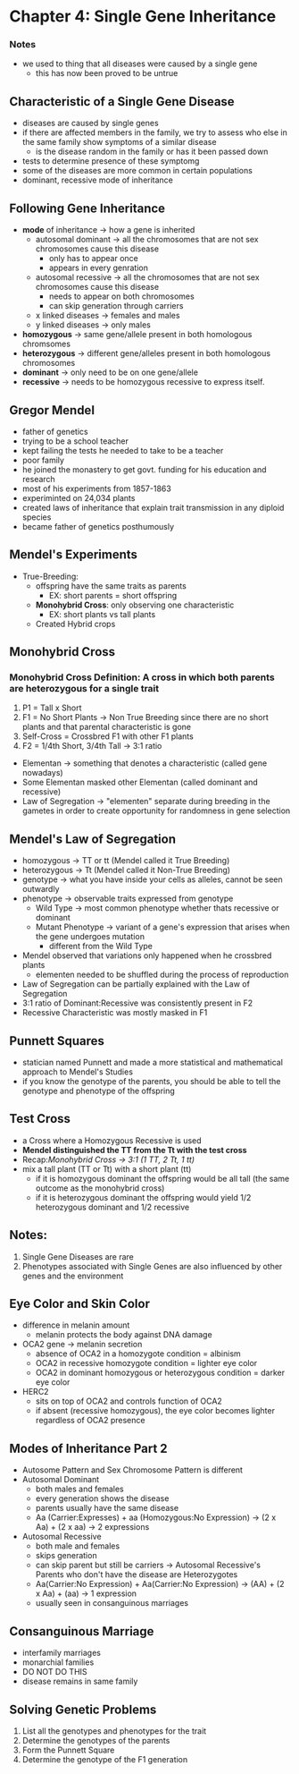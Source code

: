 # Chapter 4: Single Gene Inheritance

### Notes
- we used to thing that all diseases were caused by a single gene
  - this has now been proved to be untrue

## Characteristic of a Single Gene Disease
- diseases are caused by single genes
- if there are affected members in the family, we try to assess who else in the same family show symptoms of a similar disease
  - is the disease random in the family or has it been passed down
- tests to determine presence of these symptomg
- some of the diseases are more common in certain populations
- dominant, recessive mode of inheritance

## Following Gene Inheritance
- **mode** of inheritance -> how a gene is inherited
  - autosomal dominant -> all the chromosomes that are not sex chromosomes cause this disease
    - only has to appear once
    - appears in every genration
  - autosomal recessive -> all the chromosomes that are not sex chromosomes cause this disease
    - needs to appear on both chromosomes
    - can skip generation through carriers
  - x linked diseases -> females and males
  - y linked diseases -> only males
- **homozygous** -> same gene/allele present in both homologous chromsomes
- **heterozygous** -> different gene/alleles present in both homologous chromosomes
- **dominant** -> only need to be on one gene/allele
- **recessive** -> needs to be homozygous recessive to express itself.

## Gregor Mendel
- father of genetics
- trying to be a school teacher
- kept failing the tests he needed to take to be a teacher
- poor family
- he joined the monastery to get govt. funding for his education and research
- most of his experiments from 1857-1863
- experiminted on 24,034 plants
- created laws of inheritance that explain trait transmission in any diploid species
- became father of genetics posthumously

## Mendel's Experiments
- True-Breeding:
  - offspring have the same traits as parents
    - EX: short parents = short offspring
  - **Monohybrid Cross**: only observing one characteristic
    - EX: short plants vs tall plants
  - Created Hybrid crops

## Monohybrid Cross
### Monohybrid Cross Definition: A cross in which both parents are heterozygous for a single trait
1. P1 = Tall x Short
2. F1 = No Short Plants -> Non True Breeding since there are no short plants and that parental characteristic is gone
3. Self-Cross = Crossbred F1 with other F1 plants
4. F2 = 1/4th Short, 3/4th Tall -> 3:1 ratio

- Elementan -> something that denotes a characteristic (called gene nowadays)
- Some Elementan masked other Elementan (called dominant and recessive)
- Law of Segregation -> "elementen" separate during breeding in the gametes in order to create opportunity for randomness in gene selection


## Mendel's Law of Segregation
- homozygous -> TT or tt (Mendel called it True Breeding)
- heterozygous -> Tt (Mendel called it Non-True Breeding)
- genotype -> what you have inside your cells as alleles, cannot be seen outwardly
- phenotype -> observable traits expressed from genotype
  - Wild Type -> most common phenotype whether thats recessive or dominant
  - Mutant Phenotype -> variant of a gene's expression that arises when the gene undergoes mutation
    - different from the Wild Type
- Mendel observed that variations only happened when he crossbred plants
  - elementen needed to be shuffled during the process of reproduction
- Law of Segregation can be partially explained with the Law of Segregation
- 3:1 ratio of Dominant:Recessive was consistently present in F2
- Recessive Characteristic was mostly masked in F1

## Punnett Squares
- statician named Punnett and made a more statistical and mathematical approach to Mendel's Studies
- if you know the genotype of the parents, you should be able to tell the genotype and phenotype of the offspring

## Test Cross
- a Cross where a Homozygous Recessive is used
- **Mendel distinguished the TT from the Tt with the test cross**
- Recap:*Monohybrid Cross -> 3:1 (1 TT, 2 Tt, 1 tt)*
- mix a tall plant (TT or Tt) with a short plant (tt)
  - if it is homozygous dominant the offspring would be all tall (the same outcome as the monohybrid cross)
  - if it is heterozygous dominant the offspring would yield 1/2 heterozygous dominant and 1/2 recessive

## Notes:
1. Single Gene Diseases are rare
2. Phenotypes associated with Single Genes are also influenced by other genes and the environment

## Eye Color and Skin Color
- difference in melanin amount
  - melanin protects the body against DNA damage
- OCA2 gene -> melanin secretion
  - absence of OCA2 in a homozygote condition = albinism
  - OCA2 in recessive homozygote condition = lighter eye color
  - OCA2 in dominant homozygous or heterozygous condition = darker eye color
- HERC2
  - sits on top of OCA2 and controls function of OCA2
  - if absent (recessive homozygous), the eye color becomes lighter regardless of OCA2 presence


## Modes of Inheritance Part 2
- Autosome Pattern and Sex Chromosome Pattern is different
- Autosomal Dominant
  - both males and females
  - every generation shows the disease
  - parents usually have the same disease
  - Aa (Carrier:Expresses) + aa (Homozygous:No Expression) -> (2 x Aa) + (2 x aa) -> 2 expressions 
- Autosomal Recessive
  - both male and females
  - skips generation
  - can skip parent but still be carriers -> Autosomal Recessive's Parents who don't have the disease are Heterozygotes
  - Aa(Carrier:No Expression) + Aa(Carrier:No Expression) -> (AA) + (2 x Aa) + (aa) -> 1 expression
  - usually seen in consanguinous marriages

## Consanguinous Marriage
- interfamily marriages
- monarchial families
- DO NOT DO THIS
- disease remains in same family

## Solving Genetic Problems
1. List all the genotypes and phenotypes for the trait
2. Determine the genotypes of the parents
3. Form the Punnett Square
4. Determine the genotype of the F1 generation

